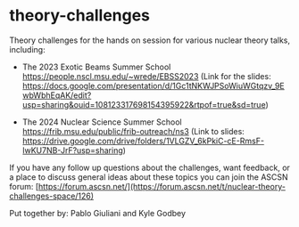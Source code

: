 # theory-challenges

Theory challenges for the hands on session for various nuclear theory talks, including:

* The 2023 Exotic Beams Summer School https://people.nscl.msu.edu/~wrede/EBSS2023 (Link for the slides: https://docs.google.com/presentation/d/1Gc1tNKWJPSoWiuWGtqzv_9EwbWbhEqAK/edit?usp=sharing&ouid=108123317698154395922&rtpof=true&sd=true)

* The 2024 Nuclear Science Summer School https://frib.msu.edu/public/frib-outreach/ns3 (Link to slides: https://drive.google.com/drive/folders/1VLGZV_6kPkiC-cE-RmsF-lwKU7NB-JrF?usp=sharing) 

If you have any follow up questions about the challenges, want feedback, or a place to discuss general ideas about these topics you can join the ASCSN forum: [https://forum.ascsn.net/](https://forum.ascsn.net/t/nuclear-theory-challenges-space/126)

Put together by: Pablo Giuliani and Kyle Godbey
